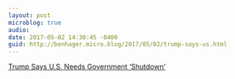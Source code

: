 ```yaml
---
layout: post
microblog: true
audio: 
date: 2017-05-02 14:30:45 -0400
guid: http://benhager.micro.blog/2017/05/02/trump-says-us.html
---
```

[Trump Says U.S. Needs Government ‘Shutdown’](https://www.nytimes.com/2017/05/02/us/politics/good-shutdown-congress-trump.html)
